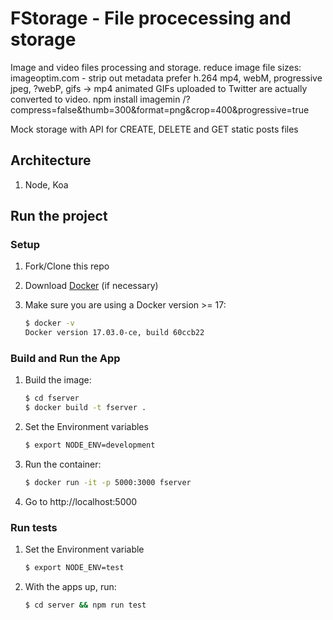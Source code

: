 # FStorage - File procecessing and storage


Image and video files processing and storage.
reduce image file sizes: imageoptim.com - strip out metadata
prefer h.264 mp4, webM, progressive jpeg, ?webP, gifs -> mp4
animated GIFs uploaded to Twitter are actually converted to video.
npm install imagemin
/?compress=false&thumb=300&format=png&crop=400&progressive=true

Mock storage with API for CREATE, DELETE and GET static posts files

## Architecture

1. Node, Koa

## Run the project

### Setup

1. Fork/Clone this repo

1. Download [Docker](https://docs.docker.com/docker-for-mac/install/) (if necessary)

1. Make sure you are using a Docker version >= 17:

    ```sh
    $ docker -v
    Docker version 17.03.0-ce, build 60ccb22
    ```

### Build and Run the App

1. Build the image:
  
    ```sh
    $ cd fserver
    $ docker build -t fserver .
    ```
1. Set the Environment variables

    ```sh
    $ export NODE_ENV=development
    ```
1. Run the container:

    ```sh
    $ docker run -it -p 5000:3000 fserver
    ```
1. Go to http://localhost:5000


### Run tests

1. Set the Environment variable
    ```sh
    $ export NODE_ENV=test
    ```

1. With the apps up, run:

    ```sh
    $ cd server && npm run test
